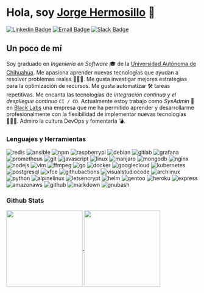 # Hola, soy [Jorge Hermosillo](https://github.com/jhersa) 🦒

[![Linkedin Badge](https://img.shields.io/badge/LinkedIn-0077B5?style=for-the-badge&logo=linkedin&logoColor=white)](https://www.linkedin.com/in/jhersa)
[![Email Badge](https://img.shields.io/badge/Gmail-D14836?style=for-the-badge&logo=gmail&logoColor=white)](mailto:suave@suave.dev)
[![Slack Badge](https://img.shields.io/badge/Slack-4A154B?style=for-the-badge&logo=slack&logoColor=white)](https://join.slack.com/t/nuevoespaciod-ymx4807/shared_invite/zt-16nqt71yq-g69RkI2kqMDEDPSThiQ4kQ)

## Un poco de mí

Soy graduado en _Ingeniería en Software_ 🎓 de la [Universidad Autónoma de Chihuahua](https://uach.mx/). Me apasiona aprender nuevas tecnologías que ayudan a resolver problemas reales 👨🏻‍💻. Me gusta investigar mejores estrategias para la optimización de recursos. Me gusta automatizar 🛠 tareas repetitivas. Me encanta las tecnologías de _integración continua y el despliegue continuo_ `CI / CD`. Actualmente estoy trabajo como _SysAdmin_ 🚀 en [Black Labs](https://blacklabs.mx/) una empresa que me ha permitido aprender y desarrollarme profesionalmente con la flexibilidad de implementar nuevas tecnologías 👨🏻‍💻. Admiro la cultura DevOps y fomentarla 💣.

### Lenguajes y Herramientas

<p>
<!-- Rojo -->
<img alt="redis" src="https://img.shields.io/badge/Redis-DC382D?style=flat-square&logo=redis&logoColor=white" />
<img alt="ansible" src="https://img.shields.io/badge/Ansible-EE0000?style=flat-square&logo=ansible&logoColor=white" />
<img alt="npm" src="https://img.shields.io/badge/NPM-CB3837?style=flat-square&logo=npm&logoColor=white" />
<img alt="raspberrypi" src="https://img.shields.io/badge/Raspberry_Pi-A22846?style=flat-square&logo=raspberrypi&logoColor=white" />
<img alt="debian" src="https://img.shields.io/badge/Debian-A81D33?style=flat-square&logo=debian&logoColor=white" />

<!-- Naranja   -->
<img alt="gitlab" src="https://img.shields.io/badge/Gitlab-FC6D26?style=flat-square&logo=gitlab&logoColor=white" />
<img alt="grafana" src="https://img.shields.io/badge/Grafana-F46800?style=flat-square&logo=grafana&logoColor=white" />
<img alt="prometheus" src="https://img.shields.io/badge/Prometheus-E6522C?style=flat-square&logo=prometheus&logoColor=white" />
<img alt="git" src="https://img.shields.io/badge/Git-F05032?style=flat-square&logo=git&logoColor=white" />

<!-- Amarillo -->
<img alt="javascript" src="https://img.shields.io/badge/Javascript-F7DF1E?style=flat-square&logo=javascript&logoColor=black" />
<img alt="linux" src="https://img.shields.io/badge/Linux-FCC624?style=flat-square&logo=linux&logoColor=black" />

<!-- Verde -->
<img alt="manjaro" src="https://img.shields.io/badge/Manjaro-35BF5C?style=flat-square&logo=manjaro&logoColor=white" />
<img alt="mongodb" src="https://img.shields.io/badge/MongoDB-47A248?style=flat-square&logo=mongodb&logoColor=white" />
<img alt="nginx" src="https://img.shields.io/badge/Nginx-009639?style=flat-square&logo=nginx&logoColor=white" />
<img alt="nodejs" src="https://img.shields.io/badge/Node.js-43853D?style=flat-square&logo=node.js&logoColor=white" />
<img alt="vim" src="https://img.shields.io/badge/VIM-019733?style=flat-square&logo=vim&logoColor=white" />
<img alt="ffmpeg" src="https://img.shields.io/badge/FFmpeg-007808?style=flat-square&logo=ffmpeg&logoColor=white" />

<!-- Azul -->
<img alt="go" src="https://img.shields.io/badge/GO-00ADD8?style=flat-square&logo=go&logoColor=white" />
<img alt="docker" src="https://img.shields.io/badge/Docker-46a2f1?style=flat-square&logo=docker&logoColor=white" />
<img alt="googlecloud" src="https://img.shields.io/badge/Google Cloud-4285F4?style=flat-square&logo=googlecloud&logoColor=white" />
<img alt="kubernetes" src="https://img.shields.io/badge/Kubernetes-316CE6?style=flat-square&logo=kubernetes&logoColor=white" />
<img alt="postgresql" src="https://img.shields.io/badge/PostgreSQL-4169E1?style=flat-square&logo=postgresql&logoColor=white" />
<img alt="xfce" src="https://img.shields.io/badge/XFCE-2284F2?style=flat-square&logo=xfce&logoColor=white" />
<img alt="githubactions" src="https://img.shields.io/badge/Github Actions-2088FF?style=flat-square&logo=githubactions&logoColor=white" />
<img alt="visualstudiocode" src="https://img.shields.io/badge/Visual_Studio_Code-0078D4?style=flat-square&logo=visualstudiocode&logoColor=white" />
<img alt="archlinux" src="https://img.shields.io/badge/Arch_Linux-1793D1?style=flat-square&logo=archlinux&logoColor=white" />
<img alt="python" src="https://img.shields.io/badge/Python-3776AB?style=flat-square&logo=python&logoColor=white" />
<img alt="alpinelinux" src="https://img.shields.io/badge/Alpine_Linux-0D597F?style=flat-square&logo=alpinelinux&logoColor=white" />
<img alt="letsencrypt" src="https://img.shields.io/badge/Let's_Encrypt-003A70?style=flat-square&logo=letsencrypt&logoColor=white" />
<img alt="helm" src="https://img.shields.io/badge/Helm-091C84?style=flat-square&logo=helm&logoColor=white" />

<!-- Índigo -->
<img alt="gentoo" src="https://img.shields.io/badge/Gentoo-54487A?style=flat-square&logo=gentoo&logoColor=white" />

<!-- Violeta -->
<img alt="heroku" src="https://img.shields.io/badge/Heroku-430098?style=flat-square&logo=heroku&logoColor=white" />

<!-- Negro -->
<img alt="express" src="https://img.shields.io/badge/Express.js-404D59?style=flat-square&logo=express&logoColor=white" />
<img alt="amazonaws" src="https://img.shields.io/badge/Amazon AWS-232F3E?style=flat-square&logo=amazonaws&logoColor=white" />
<img alt="github" src="https://img.shields.io/badge/GitHub-181717?style=flat-square&logo=github&logoColor=white" />
<img alt="markdown" src="https://img.shields.io/badge/Markdown-000000?style=flat-square&logo=markdown&logoColor=white" />
<img alt="gnubash" src="https://img.shields.io/badge/BASH-121011?style=flat-square&logo=gnubash&logoColor=white" />
</p>

### Github Stats

<a href="https://github.com/jhersa">
  <img height=200 align="center" src="https://github-readme-stats.vercel.app/api?username=jhersa&theme=github_dark_dimmed" />
</a>
<a href="https://github.com/jhersa">
  <img height=200 align="center" src="https://github-readme-stats.vercel.app/api/top-langs?username=jhersa&layout=compact&langs_count=8&card_width=320&theme=github_dark_dimmed" />
</a>
